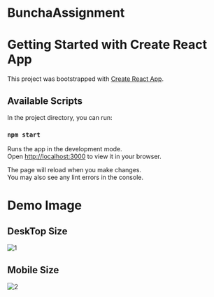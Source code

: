 # BunchaAssignment

# Getting Started with Create React App

This project was bootstrapped with [Create React App](https://github.com/facebook/create-react-app).

## Available Scripts

In the project directory, you can run:

### `npm start`

Runs the app in the development mode.\
Open [http://localhost:3000](http://localhost:3000) to view it in your browser.

The page will reload when you make changes.\
You may also see any lint errors in the console.

# Demo Image

## DeskTop Size
![1](https://github.com/osamakhan9/BunchaAssignment/assets/101393695/e19eaa9e-bf97-4f34-8398-f944d0ccbb2d)
<br/>

## Mobile Size

![2](https://github.com/osamakhan9/BunchaAssignment/assets/101393695/02d7f7be-1b94-43ca-b514-e39dc7eeb44b)
